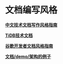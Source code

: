 # 文档编写风格

**[中文技术文档写作风格指南](https://zh-style-guide.readthedocs.io/zh_CN/latest/)**


**[TiDB技术文档](https://docs.pingcap.com/zh/tidb/stable/quick-start-with-tidb)**


**[谷歌开发者文档风格指南](https://developers.google.cn/style/highlights#images)**


**[文档/demo/架构的例子](https://spring.io/projects/spring-boot#overview)**
